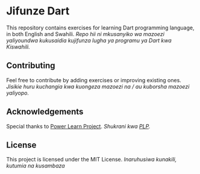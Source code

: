 # Jifunze Dart

This repository contains exercises for learning Dart programming language, in both English and Swahili.
*Repo hii ni mkusanyiko wa mazoezi yaliyoundwa kukusaidia kujifunza lugha ya programu ya Dart kwa Kiswahili.*

## Contributing

Feel free to contribute by adding exercises or improving existing ones.
*Jisikie huru kuchangia kwa kuongeza mazoezi na / au kuborsha mazoezi yaliyopo.*

## Acknowledgements

Special thanks to [Power Learn Project](https://powerlearnproject.org/).
*Shukrani kwa [PLP](https://powerlearnproject.org/).*

## License

This project is licensed under the MIT License.
*Inaruhusiwa kunakili, kutumia na kusambaza*
